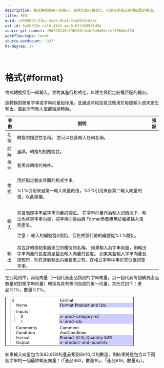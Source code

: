 ```yaml
---
description: 格式轉換採用一組輸入，並對其進行格式化，以建立與給定結構匹配的輸出。
title: 格式
uuid: c596902e-21bc-4ce6-9ca4-7ca86dfc0a6c
exl-id: 842b502e-cd16-45b3-ada8-6f2d899f1d54
source-git-commit: d9df90242ef96188f4e4b5e6d04cfef196b0a628
workflow-type: tm+mt
source-wordcount: '327'
ht-degree: 3%

---
```


# 格式{#format}

格式轉換採用一組輸入，並對其進行格式化，以建立與給定結構匹配的輸出。

該轉換對簡單字串或字串向量起作用，並通過將給定格式應用於每個輸入值來產生輸出，直到所有輸入值都經過轉換。

<table id="table_3953C993167248AA9A47964A51C4AB5D"> 
 <thead> 
  <tr> 
   <th colname="col1" class="entry"> 參數 </th> 
   <th colname="col2" class="entry"> 說明 </th> 
   <th colname="col3" class="entry"> 預設 </th> 
  </tr> 
 </thead>
 <tbody> 
  <tr> 
   <td colname="col1"> 名稱 </td> 
   <td colname="col2"> 轉換的描述性名稱。 您可以在此輸入任何名稱。 </td> 
   <td colname="col3"></td> 
  </tr> 
  <tr> 
   <td colname="col1"> 註解 </td> 
   <td colname="col2"> 選填。轉換的相關附註。 </td> 
   <td colname="col3"></td> 
  </tr> 
  <tr> 
   <td colname="col1"> 條件 </td> 
   <td colname="col2"> 套用此轉換的條件。 </td> 
   <td colname="col3"></td> 
  </tr> 
  <tr> 
   <td colname="col1"> 格式 </td> 
   <td colname="col2"> <p>用於指定輸出外觀的格式字串。 </p> <p> %1%引用來自第一輸入向量的值，%2%引用來自第二輸入向量的值，以此類推。 </p> </td> 
   <td colname="col3"></td> 
  </tr> 
  <tr> 
   <td colname="col1"> 輸入 </td> 
   <td colname="col2"> <p>包含簡單字串或字串向量的欄位。 在字串向量作為輸入的情況下，輸出也將是字串向量，該字串向量由將<span class="wintitle"> Format</span>參數應用於每組輸入值而產生。 </p> <p> <p>注意： 輸入的編號從0開始，但格式替代值的編號從%1%開始。 </p> </p> </td> 
   <td colname="col3"></td> 
  </tr> 
  <tr> 
   <td colname="col1"> 輸出 </td> 
   <td colname="col2"> 為包含轉換結果而建立的欄位的名稱。 如果輸入為字串向量，則輸出字串向量的長度將是最長輸入向量的長度。 如果某些輸入字串向量長度較短，則在達到輸出向量長度之前，在格式字串中用於其位置的空字串。 </td> 
   <td colname="col3"></td> 
  </tr> 
 </tbody> 
</table>

在此範例中，兩個向量（一個代表產品類別的字串向量，另一個代表每個購買產品數量的對應字串向量）轉換為具有等同長度的單一向量，其形式如下：產品%1%，數量%2%。

![](assets/cfg_TransformationType_Format.png)

如果輸入向量包含(683,918)的產品類別和(10,4)的數量，則結果將是包含以下兩個字串的一個最終輸出向量：（「產品683，數量10」、「產品918，數量4」）。
